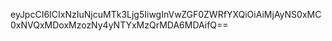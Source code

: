 eyJpcCI6ICIxNzIuNjcuMTk3Ljg5IiwgInVwZGF0ZWRfYXQiOiAiMjAyNS0xMC0xNVQxMDoxMzozNy4yNTYxMzQrMDA6MDAifQ==